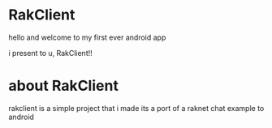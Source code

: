 # RakClient
hello and welcome to my first ever android app

i present to u, RakClient!!

# about RakClient
rakclient is a simple project that i made
its a port of a raknet chat example to android
